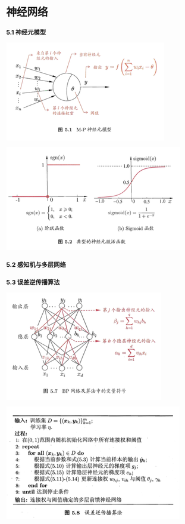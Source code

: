 # 神经网络

### 5.1 神经元模型

![](神经网络/神经元模型.png)

![](神经网络/神经元函数.png)

### 5.2 感知机与多层网络

### 5.3 误差逆传播算法

![](神经网络/BP网络.png)

![](神经网络/误差传播.png)


